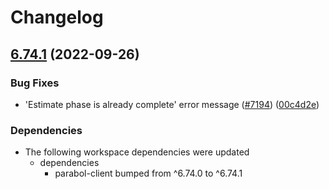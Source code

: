 # Changelog

## [6.74.1](https://github.com/ParabolInc/parabol/compare/parabol-server-v6.74.0...parabol-server-v6.74.1) (2022-09-26)


### Bug Fixes

* 'Estimate phase is already complete' error message ([#7194](https://github.com/ParabolInc/parabol/issues/7194)) ([00c4d2e](https://github.com/ParabolInc/parabol/commit/00c4d2ef9b429992cad6c4f96d69b7f4fb9741ca))


### Dependencies

* The following workspace dependencies were updated
  * dependencies
    * parabol-client bumped from ^6.74.0 to ^6.74.1
